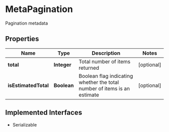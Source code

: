 

# MetaPagination

Pagination metadata

## Properties

Name | Type | Description | Notes
------------ | ------------- | ------------- | -------------
**total** | **Integer** | Total number of items returned |  [optional]
**isEstimatedTotal** | **Boolean** | Boolean flag indicating whether the total number of items is an estimate |  [optional]


## Implemented Interfaces

* Serializable


